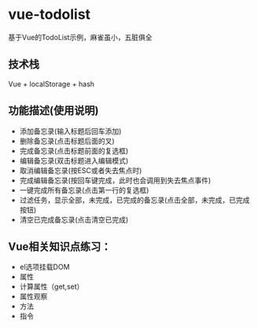 # vue-todolist
基于Vue的TodoList示例，麻雀虽小，五脏俱全

## 技术栈
Vue + localStorage + hash

## 功能描述(使用说明)
- 添加备忘录(输入标题后回车添加)
- 删除备忘录(点击标题后面的叉)
- 完成备忘录(点击标题前面的复选框)
- 编辑备忘录(双击标题进入编辑模式)
- 取消编辑备忘录(按ESC或者失去焦点时)
- 完成编辑备忘录(按回车键完成，此时也会调用到失去焦点事件)
- 一键完成所有备忘录(点击第一行的复选框)
- 过滤任务，显示全部，未完成，已完成的备忘录(点击全部，未完成，已完成按钮)
- 清空已完成备忘录(点击清空已完成)

## Vue相关知识点练习：

- el选项挂载DOM
- 属性
- 计算属性（get,set）
- 属性观察
- 方法
- 指令
